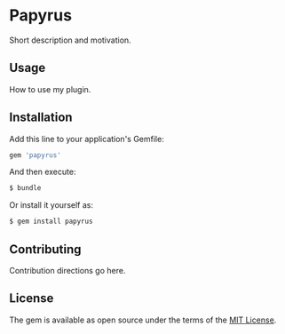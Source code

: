# Papyrus
Short description and motivation.

## Usage
How to use my plugin.

## Installation
Add this line to your application's Gemfile:

```ruby
gem 'papyrus'
```

And then execute:
```bash
$ bundle
```

Or install it yourself as:
```bash
$ gem install papyrus
```

## Contributing
Contribution directions go here.

## License
The gem is available as open source under the terms of the [MIT License](https://opensource.org/licenses/MIT).
